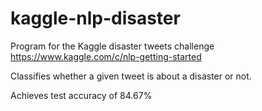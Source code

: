 # kaggle-nlp-disaster

Program for the Kaggle disaster tweets challenge https://www.kaggle.com/c/nlp-getting-started

Classifies whether a given tweet is about a disaster or not.

Achieves test accuracy of 84.67%

